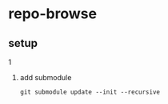 # repo-browse


## setup

1

1. add submodule
   ```shell
   git submodule update --init --recursive
   ```